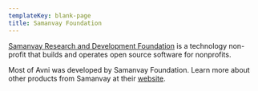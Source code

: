 ```yaml
---
templateKey: blank-page
title: Samanvay Foundation
---
```


[Samanvay Research and Development Foundation](https://samanvayfoundation.org) is a technology non-profit that builds and operates open source software for nonprofits. 

Most of Avni was developed by Samanvay Foundation. Learn more about other products from Samanvay at their [website](https://www.samanvayfoundation.org/products). 

